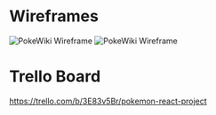 # Wireframes

![PokeWiki Wireframe](https://i.imgur.com/iHjt1bG.png)
![PokeWiki Wireframe](https://i.imgur.com/gFag5GM.png)

# Trello Board
https://trello.com/b/3E83v5Br/pokemon-react-project
